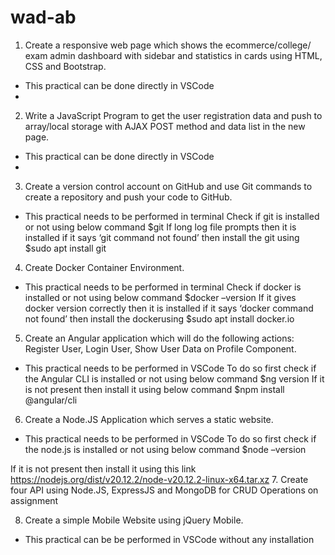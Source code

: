 # wad-ab

1. Create a responsive web page which shows the ecommerce/college/ exam admin
dashboard with sidebar and statistics in cards using HTML, CSS and Bootstrap.
- This practical can be done directly in VSCode
- 
2. Write a JavaScript Program to get the user registration data and push to array/local
storage with AJAX POST method and data list in the new page.
- This practical can be done directly in VSCode
- 
3. Create a version control account on GitHub and use Git commands to create a
repository and push your code to GitHub.
- This practical needs to be performed in terminal
Check if git is installed or not using below command
$git
If long log file prompts then it is installed if it says ‘git command not found’ then install the
git using
$sudo apt install git

4. Create Docker Container Environment.
- This practical needs to be performed in terminal
Check if docker is installed or not using below command
$docker –version
If it gives docker version correctly then it is installed if it says ‘docker command not
found’ then install the dockerusing
$sudo apt install docker.io

5. Create an Angular application which will do the following actions: Register User, Login
User, Show User Data on Profile Component.
- This practical needs to be performed in VSCode
To do so first check if the Angular CLI is installed or not using below command
$ng version
If it is not present then install it using below command
$npm install @angular/cli

6. Create a Node.JS Application which serves a static website.
- This practical needs to be performed in VSCode
To do so first check if the node.js is installed or not using below command
$node –version

If it is not present then install it using this link
https://nodejs.org/dist/v20.12.2/node-v20.12.2-linux-x64.tar.xz
7. Create four API using Node.JS, ExpressJS and MongoDB for CRUD Operations on
assignment

8. Create a simple Mobile Website using jQuery Mobile.
- This practical can be be performed in VSCode without any installation
